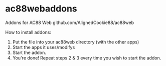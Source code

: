 # ac88webaddons
Addons for AC88 Web github.com/AlignedCookie88/ac88web

How to install addons:
1. Put the file into your ac88web directory (with the other apps)
2. Start the apps it uses/modifys
3. Start the addon.
4. You're done! Repeat steps 2 & 3 every time you wish to start the addon.
